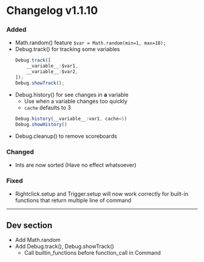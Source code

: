 # Changelog v1.1.10

### Added
- Math.random() feature
    ```$var = Math.random(min=1, max=10);```
- Debug.track() for tracking some variables
    ```js
    Debug.track([
        __variable__:$var1,
        __variable__:$var2,
    ]);
    Debug.showTrack();
    ```
- Debug.history() for see changes in **a** variable
    - Use when a variable changes too quickly
    - `cache` defaults to 3
    ```js
    Debug.history(__variable__:var1, cache=5)
    Debug.showHistory()
    ```
- Debug.cleanup() to remove scoreboards

### Changed
- Ints are now sorted (Have no effect whatsoever)

### Fixed
- Rightclick.setup and Trigger.setup will now work correctly for built-in functions that return multiple line of command
---

## Dev section
- Add Math.random 
- Add Debug.track(), Debug.showTrack()
    - Call builtin_functions before function_call in Command